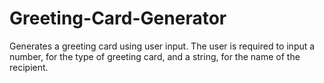 # Greeting-Card-Generator
Generates a greeting card using user input. The user is required to input a number, for the type of greeting card, and a string, for the name of the recipient.
